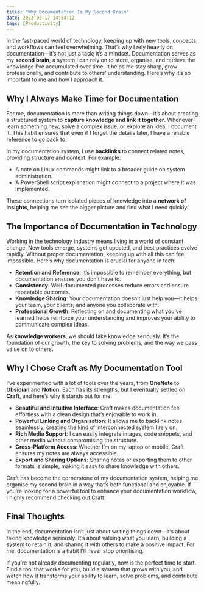 ```yaml
---
title: "Why Documentation Is My Second Brain"
date: 2023-03-17 14:54:12
tags: [Productivity]
---
```


In the fast-paced world of technology, keeping up with new tools, concepts, and workflows can feel overwhelming. That’s why I rely heavily on documentation—it’s not just a task; it’s a mindset. Documentation serves as my **second brain**, a system I can rely on to store, organise, and retrieve the knowledge I’ve accumulated over time. It helps me stay sharp, grow professionally, and contribute to others’ understanding. Here’s why it’s so important to me and how I approach it.

## Why I Always Make Time for Documentation  

For me, documentation is more than writing things down—it’s about creating a structured system to **capture knowledge and link it together**. Whenever I learn something new, solve a complex issue, or explore an idea, I document it. This habit ensures that even if I forget the details later, I have a reliable reference to go back to.

In my documentation system, I use **backlinks** to connect related notes, providing structure and context. For example:

- A note on Linux commands might link to a broader guide on system administration.
- A PowerShell script explanation might connect to a project where it was implemented.

These connections turn isolated pieces of knowledge into a **network of insights**, helping me see the bigger picture and find what I need quickly.  

## The Importance of Documentation in Technology  

Working in the technology industry means living in a world of constant change. New tools emerge, systems get updated, and best practices evolve rapidly. Without proper documentation, keeping up with all this can feel impossible. Here’s why documentation is crucial for anyone in tech:  

- **Retention and Reference**: It’s impossible to remember everything, but documentation ensures you don’t have to.  
- **Consistency**: Well-documented processes reduce errors and ensure repeatable outcomes.  
- **Knowledge Sharing**: Your documentation doesn’t just help you—it helps your team, your clients, and anyone you collaborate with.  
- **Professional Growth**: Reflecting on and documenting what you’ve learned helps reinforce your understanding and improves your ability to communicate complex ideas.  

As **knowledge workers**, we should take knowledge seriously. It’s the foundation of our growth, the key to solving problems, and the way we pass value on to others.

## Why I Chose Craft as My Documentation Tool  

I’ve experimented with a lot of tools over the years, from **OneNote** to **Obsidian** and **Notion**. Each has its strengths, but I eventually settled on **Craft**, and here’s why it stands out for me:  

- **Beautiful and Intuitive Interface**: Craft makes documentation feel effortless with a clean design that’s enjoyable to work in.  
- **Powerful Linking and Organisation**: It allows me to backlink notes seamlessly, creating the kind of interconnected system I rely on.  
- **Rich Media Support**: I can easily integrate images, code snippets, and other media without compromising the structure.  
- **Cross-Platform Access**: Whether I’m on my laptop or mobile, Craft ensures my notes are always accessible.  
- **Export and Sharing Options**: Sharing notes or exporting them to other formats is simple, making it easy to share knowledge with others.  

Craft has become the cornerstone of my documentation system, helping me organise my second brain in a way that’s both functional and enjoyable. If you’re looking for a powerful tool to enhance your documentation workflow, I highly recommend checking out [Craft](https://www.craft.do/).  

## Final Thoughts

In the end, documentation isn’t just about writing things down—it’s about taking knowledge seriously. It’s about valuing what you learn, building a system to retain it, and sharing it with others to make a positive impact. For me, documentation is a habit I’ll never stop prioritising.  

If you’re not already documenting regularly, now is the perfect time to start. Find a tool that works for you, build a system that grows with you, and watch how it transforms your ability to learn, solve problems, and contribute meaningfully.
